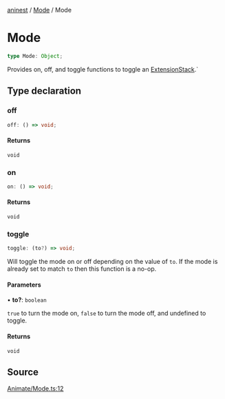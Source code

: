 [aninest](../../index.md) / [Mode](../index.md) / Mode

# Mode

```ts
type Mode: Object;
```

Provides on, off, and toggle functions to toggle an [ExtensionStack](../../ExtensionStack/type-aliases/ExtensionStack.md).`

## Type declaration

### off

```ts
off: () => void;
```

#### Returns

`void`

### on

```ts
on: () => void;
```

#### Returns

`void`

### toggle

```ts
toggle: (to?) => void;
```

Will toggle the mode on or off depending on the value of `to`.
If the mode is already set to match `to` then this function is a no-op.

#### Parameters

• **to?**: `boolean`

`true` to turn the mode on, `false` to turn the mode off,
and undefined to toggle.

#### Returns

`void`

## Source

[Animate/Mode.ts:12](https://github.com/zphrs/aninest/blob/f1bf3a3/src/Animate/Mode.ts#L12)
